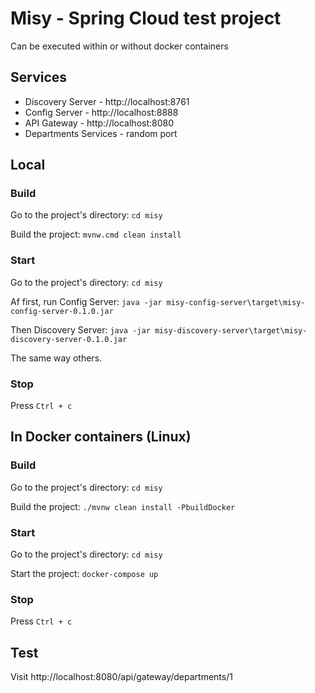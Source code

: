 # Misy - Spring Cloud test project
Can be executed within or without docker containers

## Services
* Discovery Server - http://localhost:8761
* Config Server - http://localhost:8888
* API Gateway - http://localhost:8080
* Departments Services - random port

## Local
### Build
Go to the project's directory: `cd misy`

Build the project: `mvnw.cmd clean install`

### Start
Go to the project's directory: `cd misy`

Af first, run Config Server: `java -jar misy-config-server\target\misy-config-server-0.1.0.jar` 

Then Discovery Server: `java -jar misy-discovery-server\target\misy-discovery-server-0.1.0.jar`

The same way others.

### Stop
Press `Ctrl + c`

## In Docker containers (Linux)

### Build
Go to the project's directory: `cd misy`

Build the project: `./mvnw clean install -PbuildDocker`

### Start
Go to the project's directory: `cd misy`

Start the project: `docker-compose up`
 
### Stop
Press `Ctrl + c`

## Test
Visit http://localhost:8080/api/gateway/departments/1 